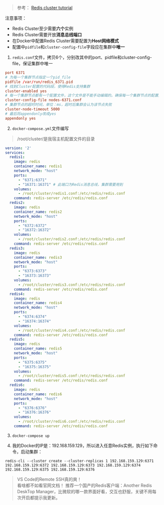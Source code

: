 > 参考：
> [Redis cluster tutorial](https://redis.io/topics/cluster-tutorial)

注意事项：  
- Redis Cluster至少需要**六个**实例  
- Redis Cluster需要开放**消息总线端口**  
- 在Docker中配置Redis Cluster需要配置为**Host网络模式**  
- 配置中`pidfile`和`cluster-config-file`字段应在集群中**唯一**  

1. `redis.conf`文件，拷贝6个，分别改其中的port、pidfile和cluster-config-file，保证集群中唯一  
```conf
port 6371
# 为每一个集群节点指定一个pid_file
pidfile /var/run/redis_6371.pid
# 找到Cluster配置的代码段，使得Redis支持集群
cluster-enabled yes
# 每一个集群节点都有一个配置文件，这个文件是不能手动编辑的。确保每一个集群节点的配置文件不通
cluster-config-file nodes-6371.conf
# 集群节点的超时时间，单位：ms，超时后集群会认为该节点失败
cluster-node-timeout 5000
# 最后将appendonly改成yes
appendonly yes
```

2. `docker-compose.yml`文件编写  
> /root/cluster/是我宿主机配置文件的目录  

```yml
version: '2'
services:
  redis1:
    image: redis
    container_name: redis1
    network_mode: "host"
    ports:
      - "6371:6371"
      - "16371:16371" # 此端口为Redis消息总线，集群需要用到
    volumes:
      - /root/cluster/redis1.conf:/etc/redis/redis.conf
    command: redis-server /etc/redis/redis.conf
  redis2:
    image: redis
    container_name: redis2
    network_mode: "host"
    ports:
      - "6372:6372"
      - "16372:16372"
    volumes:
      - /root/cluster/redis2.conf:/etc/redis/redis.conf
    command: redis-server /etc/redis/redis.conf
  redis3:
    image: redis
    container_name: redis3
    network_mode: "host"
    ports:
      - "6373:6373"
      - "16373:16373"
    volumes:
      - /root/cluster/redis3.conf:/etc/redis/redis.conf
    command: redis-server /etc/redis/redis.conf
  redis4:
    image: redis
    container_name: redis4
    network_mode: "host"
    ports:
      - "6374:6374"
      - "16374:16374"
    volumes:
      - /root/cluster/redis4.conf:/etc/redis/redis.conf
    command: redis-server /etc/redis/redis.conf
  redis5:
    image: redis
    container_name: redis5
    network_mode: "host"
    ports:
      - "6375:6375"
      - "16375:16375"
    volumes:
      - /root/cluster/redis5.conf:/etc/redis/redis.conf
    command: redis-server /etc/redis/redis.conf
  redis6:
    image: redis
    container_name: redis6
    network_mode: "host"
    ports:
      - "6376:6376"
      - "16376:16376"
    volumes:
      - /root/cluster/redis6.conf:/etc/redis/redis.conf
    command: redis-server /etc/redis/redis.conf
```

3. `docker-compose up`


4. 我的Docker的IP是：192.168.159.129，所以进入任意Redis实例，执行如下命令，启动集群：
```
redis-cli --cluster create --cluster-replicas 1 192.168.159.129:6371 192.168.159.129:6372 192.168.159.129:6373 192.168.159.129:6374 192.168.159.129:6375 192.168.159.129:6376
```


> VS Code的Remote SSH真的爽！  
> 看啥都不如看官网文档！
> 推荐一个国产的Redis客户端：Another Redis DeskTop Manager，比微软的哪一款界面好看，交互也舒服，关键不用每次开启都提示我更新。
